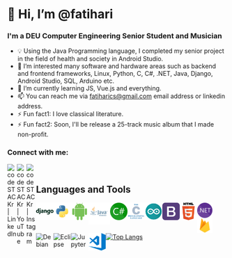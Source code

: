 # 👋 Hi, I’m @fatihari
### I'm a DEU Computer Engineering Senior Student and Musician
- 💡  Using the Java Programming language, I completed my senior project in the field of health and society in Android Studio. 
- 👀 I’m interested many software and hardware areas such as backend and frontend frameworks, Linux, Python, C, C#, .NET, Java, Django, Android Studio, SQL, Arduino etc.
- 🌱 I’m currently learning JS, Vue.js and everything.
- 📫 You can reach me via fatiharics@gmail.com email address or  linkedin address. 
- ⚡ Fun fact1: I love classical literature.
- ⚡ Fun fact2: Soon, I'll be release a 25-track music album that I made non-profit.


### Connect with me:


[<img align="left" alt="codeSTACKr | LinkedIn" width="22px" src="https://cdn.jsdelivr.net/npm/simple-icons@v3/icons/linkedin.svg" />][linkedin]
[<img align="left" alt="codeSTACKr | YouTube" width="22px" src="https://cdn.jsdelivr.net/npm/simple-icons@v3/icons/youtube.svg" />][youtube]
[<img align="left" alt="codeSTACKr | Instagram" width="22px" src="https://cdn.jsdelivr.net/npm/simple-icons@v3/icons/instagram.svg" />][instagram]

<br />

## Languages and Tools
[<img align="left" alt="Django" width="40px" src="https://raw.githubusercontent.com/github/explore/80688e429a7d4ef2fca1e82350fe8e3517d3494d/topics/django/django.png" />][django]
[<img align="left" alt="Python" width="40px" src="https://raw.githubusercontent.com/github/explore/80688e429a7d4ef2fca1e82350fe8e3517d3494d/topics/python/python.png" />][python]
[<img align="left" alt="Andoid" width="40px" src="https://raw.githubusercontent.com/github/explore/80688e429a7d4ef2fca1e82350fe8e3517d3494d/topics/android/android.png" />][android]
[<img align="left" alt="Java" width="50px" src="https://raw.githubusercontent.com/github/explore/80688e429a7d4ef2fca1e82350fe8e3517d3494d/topics/java/java.png" />][java]
[<img align="left" alt="C#" width="40px" src="https://raw.githubusercontent.com/github/explore/80688e429a7d4ef2fca1e82350fe8e3517d3494d/topics/csharp/csharp.png" />][csharp]
[<img align="left" alt="C" width="40" src="https://raw.githubusercontent.com/github/explore/80688e429a7d4ef2fca1e82350fe8e3517d3494d/topics/c/c.png" />][c]
[<img align="left" alt="Ardunio" width="40" src="https://raw.githubusercontent.com/github/explore/80688e429a7d4ef2fca1e82350fe8e3517d3494d/topics/arduino/arduino.png" />][arduino]
[<img align="left" alt="Bootstrap" width="40" src="https://raw.githubusercontent.com/github/explore/80688e429a7d4ef2fca1e82350fe8e3517d3494d/topics/bootstrap/bootstrap.png" />][bootstrap]
[<img align="left" alt="html" width="40" src="https://raw.githubusercontent.com/github/explore/80688e429a7d4ef2fca1e82350fe8e3517d3494d/topics/html/html.png" />][html]
[<img align="left" alt="Dotnet" width="35" src="https://raw.githubusercontent.com/github/explore/80688e429a7d4ef2fca1e82350fe8e3517d3494d/topics/dotnet/dotnet.png" />][dotnet]
[<img align="left" alt="Firebase" width="35" src="https://raw.githubusercontent.com/github/explore/80688e429a7d4ef2fca1e82350fe8e3517d3494d/topics/firebase/firebase.png" />][firebase]
[<img align="left" alt="Debian" width="40" src="https://github.com/simple-icons/simple-icons/blob/develop/icons/debian.svg" />][debian]
[<img align="left" alt="Eclipse" width="40" src="https://user-images.githubusercontent.com/12565871/49321219-6cdf9100-f506-11e8-82f5-b7a40bba3e86.png" />][eclipse]
[<img align="left" alt="Jupyter" width="40" src="https://upload.wikimedia.org/wikipedia/commons/3/38/Jupyter_logo.svg" />][jupyter]

[<img align="left" alt="Visual Studio Code" width="40px" src="https://raw.githubusercontent.com/github/explore/80688e429a7d4ef2fca1e82350fe8e3517d3494d/topics/visual-studio-code/visual-studio-code.png" />][vscode]

<br/>
<br/>

<!---
fatihari/fatihari is a ✨ special ✨ repository because its `README.md` (this file) appears on your GitHub profile.
You can click the Preview link to take a look at your changes.
--->
 
 
[youtube]: https://www.youtube.com/watch?v=0V4UAzTyuYs
[instagram]: https://www.instagram.com/fatihari_/
[linkedin]: https://www.linkedin.com/in/fatiharics/
[django]: https://www.djangoproject.com
[python]: https://www.python.org
[android]: https://developer.android.com/studio
[java]: https://www.oracle.com/tr/java/technologies/javase-downloads.html
[csharp]: https://docs.microsoft.com/tr-tr/dotnet/csharp/
[c]: https:http://www.open-std.org/jtc1/sc22/wg14/
[arduino]: https://docs.arduino.cc
[bootstrap]: https://getbootstrap.com
[html]: https://www.w3.org/html/
[dotnet]: https://docs.microsoft.com/en-us/dotnet/
[firebase]: https://firebase.google.com/docs
[debian]: https://www.debian.org
[eclipse]: https://www.eclipse.org/downloads/
[jupyter]: https://jupyter.org

[vscode]: https://code.visualstudio.com

<br />

[![Top Langs](https://github-readme-stats.vercel.app/api/top-langs/?username=fatihari&layout=compact)](https://github.com/anuraghazra/github-readme-stats)


